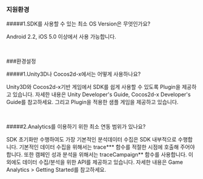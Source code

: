 ### 지원환경
#####1.SDK를 사용할 수 있는 최소 OS Version은 무엇인가요?

Android 2.2, iOS 5.0 이상에서 사용 가능합니다.

<BR>


###환경설정

#####1.Unity3D나 Cocos2d-x에서는 어떻게 사용하나요? 

Unity3D와 Cocos2d-x기반 게임에서 SDK를 쉽게 사용할 수 있도록 Plugin을 제공하고 있습니다. 자세한 내용은 Unity Developer's Guide, Cocos2d-x Developer's Guide를 참고하세요. 그리고 Plugin을 적용한 샘플 게임을 제공하고 있습니다. 

<BR>


#####2.Analytics를 이용하기 위한 최소 연동 범위가 있나요?  

SDK 초기화만 수행하여도 가장 기본적인 분석데이터 수집은 SDK 내부적으로 수행합니다. 기본적인 데이터 수집을 위해서는 trace*** 함수를 적절한 시점에 호출해 주어야 합니다. 또한 캠페인 성과 분석을 위해서는 traceCampaign** 함수를 사용합니다. 이 외에도 데이터 수집/분석을 위한 API를 제공하고 있습니다. 자세한 내용은 Game Analytics > Getting Started를 참고하세요.


<BR>
